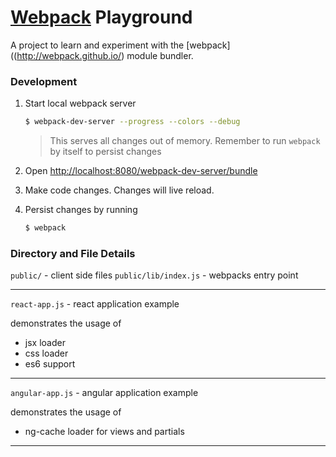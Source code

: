 # [Webpack](http://webpack.github.io/) Playground

A project to learn and experiment with the [webpack]((http://webpack.github.io/) module bundler.

### Development

1. Start local webpack server
    ```bash
    $ webpack-dev-server --progress --colors --debug
    ```

    > This serves all changes out of memory.  Remember to run `webpack` by itself to persist changes

2. Open <http://localhost:8080/webpack-dev-server/bundle>
3. Make code changes.  Changes will live reload.
4. Persist changes by running
    ```bash
    $ webpack
    ```

### Directory and File Details

`public/` - client side files
`public/lib/index.js` - webpacks entry point

---

`react-app.js` - react application example

demonstrates the usage of

* jsx loader
* css loader
* es6 support

---

`angular-app.js` - angular application example

demonstrates the usage of

* ng-cache loader for views and partials

---